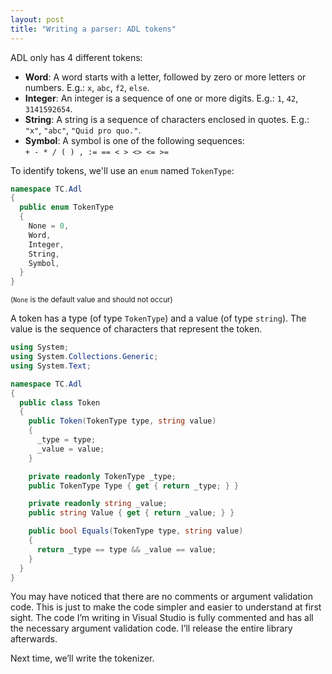 ```yaml
---
layout: post
title: "Writing a parser: ADL tokens"
---
```


ADL only has 4 different tokens:

- **Word**: A word starts with a letter, followed by zero or more letters or numbers.
  E.g.: `x`, `abc`, `f2`, `else`.
- **Integer**: An integer is a sequence of one or more digits.
  E.g.: `1`, `42`, `3141592654`.
- **String**: A string is a sequence of characters enclosed in quotes.
  E.g.: `"x"`, `"abc"`, `"Quid pro quo."`.
- **Symbol**: A symbol is one of the following sequences:<br>
  `+ - * / ( ) , := == < > <> <= >=`

To identify tokens, we'll use an `enum` named `TokenType`:

```csharp
namespace TC.Adl
{
  public enum TokenType
  {
    None = 0,
    Word,
    Integer,
    String,
    Symbol,
  }
}
```

<small>(`None` is the default value and should not occur)</small>

A token has a type (of type `TokenType`) and a value (of type `string`). The value is the sequence of characters that represent the token.

```csharp
using System;
using System.Collections.Generic;
using System.Text;

namespace TC.Adl
{
  public class Token
  {
    public Token(TokenType type, string value)
    {
      _type = type;
      _value = value;
    }

    private readonly TokenType _type;
    public TokenType Type { get { return _type; } }

    private readonly string _value;
    public string Value { get { return _value; } }

    public bool Equals(TokenType type, string value)
    {
      return _type == type && _value == value;
    }
  }
}
```

You may have noticed that there are no comments or argument validation code. This is just to make the code simpler and easier to understand at first sight. The code I’m writing in Visual Studio is fully commented and has all the necessary argument validation code. I’ll release the entire library afterwards.

Next time, we’ll write the tokenizer.